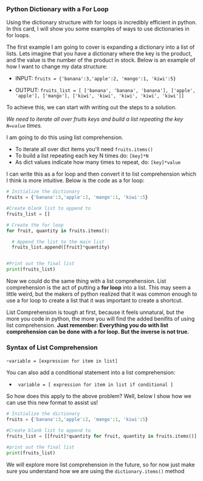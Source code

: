 ### Python Dictionary with a For Loop

Using the dictionary structure with for loops is incredibly efficient in python.  In this card, I will show you some examples of ways to use dictionaries in for loops.

The first example I am going to cover is expanding a dictionary into a list of lists.  Lets imagine that you have a dictionary where the key is the product, and the value is the number of the product in stock.  Below is an example of how I want to change my data structure:

-  INPUT: `fruits = {'banana':3,'apple':2, 'mango':1, 'kiwi':5}`

-  OUTPUT: `fruits_list = [
    ['banana', 'banana', 'banana'],
    ['apple', 'apple'],
    ['mango'],
    ['kiwi', 'kiwi', 'kiwi', 'kiwi', 'kiwi']]`

To achieve this, we can start with writing out the steps to a solution.  

_We need to iterate all over fruits keys and build a list repeating the key `N=value` times._

I am going to do this using list comprehension.

- To iterate all over dict items you'll need `fruits.items()`
- To build a list repeating each key N times do: `[key]*N`
- As dict values indicate how many times to repeat, do: `[key]*value`


I can write this as a for loop and then convert it to list comprehension which I think is more intuitive.  Below is the code as a for loop:


```python  
# Initialize the dictionary
fruits = {'banana':3,'apple':2, 'mango':1, 'kiwi':5}

#Create blank list to append to
fruits_list = []

# Create the for loop
for fruit, quantity in fruits.items():

  # Append the list to the main list
  fruits_list.append([fruit]*quantity)


#Print out the final list
print(fruits_list)
```

Now we could do the same thing with a list comprehension. List comprehension is the act of putting a **for loop** into a list.  This may seem a little weird, but the makers of python realized that it was common enough to use a for loop to create a list that it was important to create a shortcut.  

List Comprehension is tough at first, because it feels unnatural, but the more you code in python, the more you will find the added benifits of using list comprehension.  **Just remember: Everything you do with list comprehension can be done with a for loop.  But the inverse is not true.**

### Syntax of List Comprehension

-`variable = [expression for item in list]`

You can also add a conditional statement into a list comprehension:

- ` variable = [ expression for item in list if conditional ]`

So how does this apply to the above problem?  Well, below I show how we can use this new format to assist us!

```python  
# Initialize the dictionary
fruits = {'banana':3,'apple':2, 'mango':1, 'kiwi':5}

#Create blank list to append to
fruits_list = [[fruit]*quantity for fruit, quantity in fruits.items()]

#print out the final list
print(fruits_list)

```

We will explore more list comprehension in the future, so for now just make sure you understand how we are using the `dictionary.items()` method
